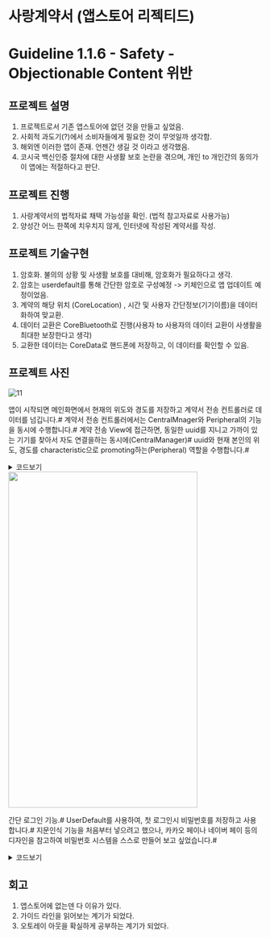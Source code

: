 # 사랑계약서 (앱스토어 리젝티드)

# Guideline 1.1.6 - Safety - Objectionable Content 위반



## 프로젝트 설명

1. 프로젝트로서 기존 앱스토어에 없던 것을 만들고 싶었음.
2. 사회적 과도기(?)에서 소비자들에게 필요한 것이 무엇일까 생각함.
3. 해외엔 이러한 앱이 존재. 언젠간 생길 것 이라고 생각했음.
4. 코시국 백신인증 절차에 대한 사생활 보호 논란을 겪으며, 개인 to 개인간의 동의가 이 앱에는 적절하다고 판단.

## 프로젝트 진행

1. 사랑계약서의 법적자료 채택 가능성을 확인. (법적 참고자료로 사용가능)
2. 양성간 어느 한쪽에 치우치지 않게, 인터넷에 작성된 계약서를 작성.

## 프로젝트 기술구현

1. 암호화. 불의의 상황 및 사생활 보호를 대비해, 암호화가 필요하다고 생각.
2. 암호는 userdefault를 통해 간단한 암호로 구성예정 -> 키체인으로 앱 업데이트 예정이었음.
3. 계약의 해당 위치 (CoreLocation) , 시간 및 사용자 간단정보(기기이름)을 데이터화하여 맞교환.
4. 데이터 교환은 CoreBluetooth로 진행(사용자 to 사용자의 데이터 교환이 사생활을 최대한 보장한다고 생각)
5. 교환한 데이터는 CoreData로 핸드폰에 저장하고, 이 데이터를 확인할 수 있음.

## 프로젝트 사진
![11](https://user-images.githubusercontent.com/92086662/201171185-e7ee3fde-5040-4b1a-bfac-0f7a79d8cd1e.gif)

앱이 시작되면 메인화면에서 현재의 위도와 경도를 저장하고 계약서 전송 컨트롤러로 데이터를 넘깁니다.#
계약서 전송 컨트롤러에서는 CentralMnager와 Peripheral의 기능을 동시에 수행합니다.#
계약 전송 View에 접근하면, 동일한 uuid를 지니고 가까이 있는 기기를 찾아서 자도 연결을하는 동시에(CentralManager)#
uuid와 현재 본인의 위도, 경도를 characteristic으로 promoting하는(Peripheral) 역할을 수행합니다.#


<details>
<summary>코드보기</summary>

Peripheral(주변기기)에 대한 코드.
메인 컨트롤러에서 전달받은 위치와 경도를 특정 uuid에 담아 전송
``` Swift
  extension CentralController:CBPeripheralManagerDelegate{
    func peripheralManagerDidUpdateState(_ peripheral: CBPeripheralManager) {
        
        if peripheral.state == .poweredOn{
            
            let advertisementData = String(format: "%@|%@", lat, lon).data(using: .utf8)
            
            let service = CBMutableService(type: TransferService.serviceUUID, primary: true)
            let rx = CBMutableCharacteristic(type: TransferService.rxCharacterUUID, properties: .read, value: advertisementData, permissions: .readable)
            service.characteristics = [rx]
            
            peripheralManager.add(service)
            
            peripheralManager.startAdvertising([CBAdvertisementDataServiceUUIDsKey:[TransferService.serviceUUID]])
        }
    }
}
```
  
CentralManager에 대한 코드
  주변에 있는 특정 uuid를 지닌 service를 검색하고, 연결해서 해당 기기의 이름과 데이터(위도, 경도)를 저장합니다.#
  저장이 성공했다면, RecordViewController에 해당 데이터를 입력하여 화면에 보여줍니다.#
``` Swift
  extension CentralController:CBCentralManagerDelegate{
    func centralManagerDidUpdateState(_ central: CBCentralManager) {
        if central.state == .poweredOn{
            central.scanForPeripherals(withServices: [TransferService.serviceUUID])
        }
    }
    
    func centralManager(_ central: CBCentralManager, didDiscover peripheral: CBPeripheral, advertisementData: [String : Any], rssi RSSI: NSNumber) {
        
        guard RSSI.intValue >= -50 else {return}
        pendingPeripheral = peripheral
    }
    
    func centralManager(_ central: CBCentralManager, didConnect peripheral: CBPeripheral) {
        peripheral.discoverServices([TransferService.serviceUUID])
        
    }
    
    func peripheral(_ peripheral: CBPeripheral, didDiscoverServices error: Error?) {
        guard let services = peripheral.services else {return}
        for service in services{
            pendingPeripheral?.discoverCharacteristics([TransferService.rxCharacterUUID], for: service)
        }
    }
    
    func peripheral(_ peripheral: CBPeripheral, didDiscoverCharacteristicsFor service: CBService, error: Error?) {
        
        guard let charac = service.characteristics else {return}
        for characteristic in charac where characteristic.uuid == TransferService.rxCharacterUUID{
            pendingPeripheral?.readValue(for: characteristic)
        }
    }
    
    func peripheral(_ peripheral: CBPeripheral, didUpdateValueFor characteristic: CBCharacteristic, error: Error?) {
        guard let value = characteristic.value else {return}
        let str = String(decoding: value, as: UTF8.self)
        let toShowData = decodeString(str)
        saveAgreement()
        let nextController = RecordViewController(entitiy: toShowData)
        navigationController?.pushViewController(nextController, animated: true)
    }
}

extension CentralController:CBPeripheralDelegate{
    
}
```

</details>

<img src="https://user-images.githubusercontent.com/92086662/201249064-e7e09c19-61b6-444b-b7b2-3c96ce4e12ec.PNG" width="375" height="667">

간단 로그인 기능.#
UserDefault를 사용하여, 첫 로그인시 비밀번호를 저장하고 사용합니다.#
지문인식 기능을 처음부터 넣으려고 했으나, 카카오 페이나 네이버 페이 등의 디자인을 참고하여 비밀번호 시스템을 스스로 만들어 보고 싶었습니다.#

<details>
<summary>코드보기</summary>
PasswordController의 전반적인 동작 흐름입니다.

``` Swift
func start(){
        if firstVisit{
            count = 0
            count2 = 0
            passwordArray = [String]()
            passwordIdentifier = [String]()
            passwordView.setupPassword()
            setUpButtons()
        } else{
            passwordView.loginPassword()
            passwordIdentifier = [String]()
            count2 = 0
            setUpButtons2()
        }
    }

```
count 와 count2는 카운터로서, 비밀번호 4자리에 대응을 위함입니다.
``` Swift
   lazy var count:Int = 0 {
            didSet{
                if count == 4{
                    DispatchQueue.main.async {
                        self.passwordView.clear()
                    }
                    passwordView.checkupPassword()
                    setUpButtons2()
                }
            }
        }
        
        lazy var count2:Int = 0 {
            didSet{
                if count2 == 4{
                    matchPassword()
                }
            }
        }
```

</details>

## 회고
1. 앱스토어에 없는덴 다 이유가 있다.
2. 가이드 라인을 읽어보는 계기가 되었다.
3. 오토레이 아웃을 확실하게 공부하는 계기가 되었다.

